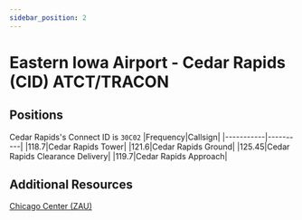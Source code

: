 ```yaml
---
sidebar_position: 2
---
```


# Eastern Iowa Airport - Cedar Rapids (CID) ATCT/TRACON

## Positions
Cedar Rapids's Connect ID is ```30C02```
|Frequency|Callsign|
|-----------|----------|
|118.7|Cedar Rapids Tower|
|121.6|Cedar Rapids Ground|
|125.45|Cedar Rapids Clearance Delivery|
|119.7|Cedar Rapids Approach|

## Additional Resources
[Chicago Center (ZAU)](/docs/center.md)